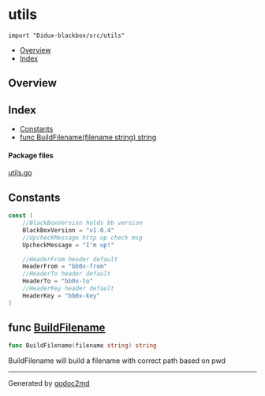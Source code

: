 

# utils
`import "Didux-blackbox/src/utils"`

* [Overview](#pkg-overview)
* [Index](#pkg-index)

## <a name="pkg-overview">Overview</a>



## <a name="pkg-index">Index</a>
* [Constants](#pkg-constants)
* [func BuildFilename(filename string) string](#BuildFilename)


#### <a name="pkg-files">Package files</a>
[utils.go](/src/Didux-blackbox/src/utils/utils.go) 


## <a name="pkg-constants">Constants</a>
``` go
const (
    //BlackBoxVersion holds bb version
    BlackBoxVersion = "v1.0.4"
    //UpcheckMessage http up check msg
    UpcheckMessage = "I'm up!"

    //HeaderFrom header default
    HeaderFrom = "bb0x-from"
    //HeaderTo header default
    HeaderTo = "bb0x-to"
    //HeaderKey header default
    HeaderKey = "bb0x-key"
)
```



## <a name="BuildFilename">func</a> [BuildFilename](/src/target/utils.go?s=1233:1275#L41)
``` go
func BuildFilename(filename string) string
```
BuildFilename will build a filename with correct path based on pwd








- - -
Generated by [godoc2md](http://godoc.org/github.com/davecheney/godoc2md)
